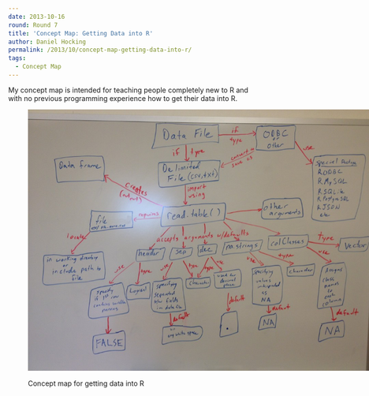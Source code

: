 ```yaml
---
date: 2013-10-16
round: Round 7
title: 'Concept Map: Getting Data into R'
author: Daniel Hocking
permalink: /2013/10/concept-map-getting-data-into-r/
tags:
  - Concept Map
---
```

My concept map is intended for teaching people completely new to R and with no previous programming experience how to get their data into R.<figure id="attachment_4766" style="width: 707px;" class="wp-caption aligncenter">

[<img class="size-large wp-image-4766" alt="Concept map for getting data into R" src="/uploads/2013/10/IMG_0693-1024x768.jpg" width="707" height="530" />][1]<figcaption class="wp-caption-text">Concept map for getting data into R</figcaption></figure>

 [1]: /uploads/2013/10/IMG_0693.jpg
